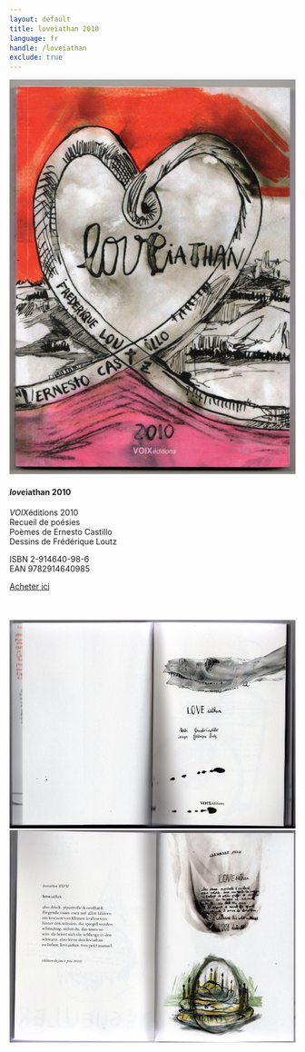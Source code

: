 ```yaml
---
layout: default
title: loveiathan 2010
language: fr
handle: /loveiathan
exclude: true
---
```


<a rel="lightbox" data-lightbox="example-1" href="/images/loveiathan-cover.jpg" title="loveiathan Cover"><img src="/images/loveiathan-cover.jpg" alt="loveiathan Cover" class="img-left"></a>
#### *love*iathan 2010  
  
*VOIX*éditions 2010  
Recueil de poésies  
Poèmes de Ernesto Castillo  
Dessins de Frédérique Loutz    
  
ISBN 2-914640-98-6  
EAN 9782914640985  
  
<a href="http://www.voixeditions.com/?s=Castillo" target="_blank">Acheter ici</a>  
<br style="clear:both" />
<br style="clear:both" />  
<a rel="lightbox" data-lightbox="example-1" href="/images/loveiathan-vorseite-web.jpg" title="loveiathan premiere page"><img src="/images/loveiathan-vorseite-web.jpg" alt="loveiathan premiere page" class="img-left2"></a>
<a rel="lightbox" data-lightbox="example-1" href="/images/loveiathan-loveiathan-web.jpg" title="loveiathan texte"><img src="/images/loveiathan-loveiathan-web.jpg" alt="loveiathan texte" class="img-right2"></a>
<br style="clear:both" />
<br style="clear:both" />
  
